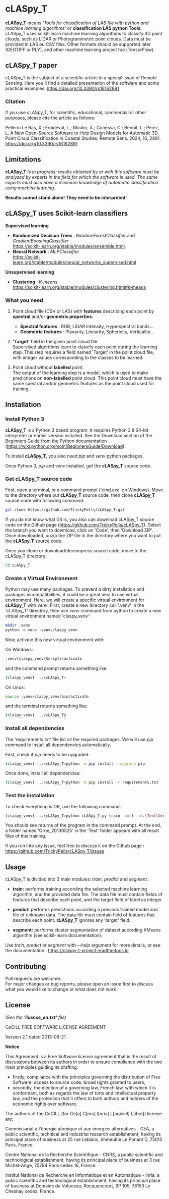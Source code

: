 # **cLASpy_T**

**cLASpy_T** means '*Tools for classification of LAS file with python and machine
learning algorithms*' or **classification LAS python Tools**.\
cLASpy_T uses scikit-learn machine learning algorithms to classify 3D point clouds,
such as LiDAR or Photogrammetric point clouds.
Data must be provided in LAS ou CSV files. Other formats should be supported
later (GEOTIFF or PLY), and other machine learning project too (TensorFlow).

## cLASpy_T paper
 cLASpy_T is the subject of a scientific article in a special issue of Remote Sensing. Here you'll find a detailed presentation of the software and some practical examples: https://doi.org/10.3390/rs16162891

### Citation
If you use cLASpy_T, for scientific, educational, commercial or other purposes, please cite the article as follows:

Pellerin Le Bas, X.; Froideval, L.; Mouko, A.; Conessa, C.; Benoit, L.; Perez, L. A New Open-Source Software to Help Design Models for Automatic 3D Point Cloud Classification in Coastal Studies. Remote Sens. 2024, 16, 2891. https://doi.org/10.3390/rs16162891

## Limitations

**cLASpy_T** *is in progress: results obtained by or with this software must be analyzed by experts in the field for which the software is used. The same experts must also have a minimum knowledge of automatic classification using machine learning.*

**Results cannot stand alone! They need to be interpreted!**


## **cLASpy_T uses Scikit-learn classifiers**
**Supervised learning**
* **Randomized Decision Trees** : *RandomForestClassifier* and *GradientBoostingClassifier*\
  https://scikit-learn.org/stable/modules/ensemble.html
* **Neural Network** : *MLPClassifier*\
  https://scikit-learn.org/stable/modules/neural_networks_supervised.html
  
**Unsupervised learning**
* **Clustering** : *K-means*\
https://scikit-learn.org/stable/modules/clustering.html#k-means

### **What you need**
1. Point cloud file (CSV or LAS) with **features** describing each point by 
   **spectral** and/or **geometric properties**:
   * **Spectral features** : RGB, LiDAR Intensity, Hyperspectral bands...
   * **Geometric features** : Planarity, Linearity, Sphericity, Verticality...


2. **'Target'** field in the given point cloud file.\
   Supervised algorithms learn to classify each point during the learning step.
   This step requires a field named 'Target' in the point cloud file,
   with integer values corresponding to the classes to be learned.
   

3. Point cloud without **labelled** point.\
   The output of the learning step is a model, which is used to make predictions
   on **non-labelled** point cloud. This point cloud must have the same spectral 
   and/or geometric features as the point cloud used for training.

## **Installation**

### **Install Python 3**
**cLASpy_T** is a Python 3 based program. It requires Python 3.8 64-bit interpreter
or earlier version installed. See the Download section of the Beginners Guide
from the Python documentation (https://wiki.python.org/moin/BeginnersGuide/Download).

To install **cLASpy_T**, you also need *pip* and *venv* python packages.

Once Python 3, *pip* and *venv* installed, get the **cLASpy_T** source code.

### **Get cLASpy_T source code**
First, open a terminal, or a command prompt ('cmd.exe' on Windows). 
Move to the directory where put **cLASpy_T** source code, then clone **cLASpy_T** source code
with following command:

```bash
git clone https://github.com/TrickyPells/cLASpy_T.git
```

If you do not know what Git is, you also can download cLASpy_T source code on
the Github page (https://github.com/TrickyPells/cLASpy_T).
Select the branch you want to download, click on 'Code', then 'Download ZIP'.
Once downloaded, unzip the ZIP file in the directory where you want to put 
the **cLASpy_T** source code.

Once you clone or download/decompress source code, move to the cLASpy_T directory:
```bash
cd cLASpy_T
```

### **Create a Virtual Environment**
Python may use many packages. To prevent a dirty installation and packages
incompatibilities, it could be a great idea to use virtual environment.
Here, we will create a specific virtual environment for **cLASpy_T** with *venv*.
First, create a new directory call '.venv' in the 'cLASpy_T' directory, 
then use *venv* command from python to create a new virtual environment 
named 'claspy_venv':

```bash
mkdir .venv
python -m venv .venv\claspy_venv
```

Now, activate this new virtual environment with:

On Windows:
```bash
.venv\claspy_venv\Scripts\activate
```
and the command prompt returns something like:
```bash
(claspy_venv) ...\cLASpy_T>
```
On Linux:
```bash
source .venv/claspy_venv/bin/activate
```
and the terminal returns something like:
```bash
(claspy_venv) .../cLASpy_T$
```

### **Install all dependencies**
The 'requirements.txt' file list all the required packages. We will use
*pip* command to install all dependencies automatically.

First, check if *pip* needs to be upgraded:
```bash
(claspy_venv) ...\cLASpy_T>python -m pip install --upgrade pip
```

Once done, install all dependencies:

```bash
(claspy_venv) ...\cLASpy_T>python -m pip install -r requirements.txt
```

### **Test the installation**
To check everything is OK, use the following command:
```bash
(claspy_venv) ...\cLASpy_T>python cLASpy_T.py train -a=rf -i=.\Test\Orne_20130525.las
```
You should see returns of the program in the command prompt. 
At the end, a folder named 'Orne_20130525' in the 'Test' folder 
appears with all result files of this training.

If you run into any issue, feel free to discuss it on the Github page : 
https://github.com/TrickyPells/cLASpy_T/issues

## **Usage**
cLASpy_T is divided into 3 main modules: *train*, *predict* and *segment*.

* **train:** performs training according the selected machine learning algorithm,
  and the provided data file. The data file must contain fields of features
  that describe each point, and the target field of label as integer.


* **predict:** performs predictions according a previous trained model
  and file of unknown data. The data file must contain field of features
  that describe each point. **cLASpy_T** ignores any 'target' field.


* **segment:** performs cluster segmentation of dataset according KMeans 
  algorithm (see scikit-learn documentation).

Use *train, predict* or *segment* with *--help* argument for more details, or see the documentation : https://claspy-t-project.readthedocs.io

## **Contributing**
Pull requests are welcome.\
For major changes or bug reports, please open an issue first to discuss
what you would like to change or what does not work.

## **License**
*(See the **'licence_en.txt'** file)*

CeCILL FREE SOFTWARE LICENSE AGREEMENT

Version 2.1 dated 2013-06-21

**Notice**

This Agreement is a Free Software license agreement that is the result
of discussions between its authors in order to ensure compliance with
the two main principles guiding its drafting:

  * firstly, compliance with the principles governing the distribution
    of Free Software: access to source code, broad rights granted to users,
  * secondly, the election of a governing law, French law, with which it
    is conformant, both as regards the law of torts and intellectual
    property law, and the protection that it offers to both authors and
    holders of the economic rights over software.

The authors of the CeCILL (for Ce[a] C[nrs] I[nria] L[ogiciel] L[ibre]) 
license are: 

Commissariat à l'énergie atomique et aux énergies alternatives - CEA, a
public scientific, technical and industrial research establishment,
having its principal place of business at 25 rue Leblanc, immeuble Le
Ponant D, 75015 Paris, France.

Centre National de la Recherche Scientifique - CNRS, a public scientific
and technological establishment, having its principal place of business
at 3 rue Michel-Ange, 75794 Paris cedex 16, France.

Institut National de Recherche en Informatique et en Automatique -
Inria, a public scientific and technological establishment, having its
principal place of business at Domaine de Voluceau, Rocquencourt, BP
105, 78153 Le Chesnay cedex, France.
